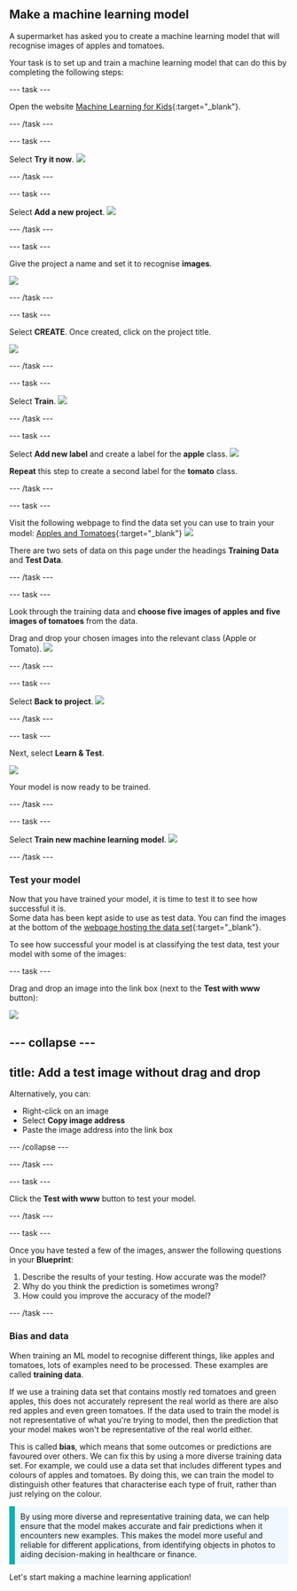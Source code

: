 ## Make a machine learning model

A supermarket has asked you to create a machine learning model that will recognise images of apples and tomatoes.

Your task is to set up and train a machine learning model that can do this by completing the following steps:

--- task ---

Open the website [Machine Learning for Kids](https://machinelearningforkids.co.uk/#!/login){:target="_blank"}.


--- /task ---

--- task ---

Select **Try it now**.
![](images/try_it_now.png)

--- /task ---

--- task ---

Select **Add a new project**.
![](images/add_new_project.png)

--- /task ---

--- task ---

Give the project a name and set it to recognise **images**.

![](images/supermarket_ai.png)

--- /task ---

--- task ---

Select **CREATE**. Once created, click on the project title.

![](images/create_button.png)



--- /task ---

--- task ---

Select **Train**.
![](images/train.png)

--- /task ---

--- task ---

Select **Add new label** and create a label for the **apple** class.
![](images/add_apple.png)

**Repeat** this step to create a second label for the **tomato** class.

--- /task ---

--- task ---

Visit the following webpage to find the data set you can use to train your model: [Apples and Tomatoes](https://ai-activities.raspberrypi.org/project-files/){:target="_blank"} 
![](images/apples.png)

There are two sets of data on this page under the headings **Training Data** and **Test Data**.

--- /task ---

--- task ---

Look through the training data and **choose five images of apples and five images of tomatoes** from the data.

Drag and drop your chosen images into the relevant class (Apple or Tomato).
![](images/apple_classes.png)

--- /task ---

--- task ---

Select **Back to project**.
![](images/back_to_project.png)

--- /task ---

--- task ---

Next, select **Learn & Test**.

![](images/learn_test.png)


Your model is now ready to be trained. 

--- /task ---

--- task ---

Select **Train new machine learning model**.
![](images/train_new.png)

--- /task ---

### Test your model

Now that you have trained your model, it is time to test it to see how successful it is.  
Some data has been kept aside to use as test data. You can find the images at the bottom of the [webpage hosting the data set](https://ai-activities.raspberrypi.org/project-files/){:target="_blank"}.

To see how successful your model is at classifying the test data, test your model with some of the images:

--- task ---

Drag and drop an image into the link box (next to the **Test with www** button):

![](images/test_with_www.png)

--- collapse ---
---
title: Add a test image without drag and drop
---

Alternatively, you can:

+ Right-click on an image
+ Select **Copy image address**
+ Paste the image address into the link box

--- /collapse ---

--- /task ---

--- task ---

Click the **Test with www** button to test your model.

--- /task ---

--- task ---

Once you have tested a few of the images, answer the following questions in your **Blueprint**:

1. Describe the results of your testing. How accurate was the model? 
2. Why do you think the prediction is sometimes wrong?
3. How could you improve the accuracy of the model?

--- /task ---

### Bias and data

When training an ML model to recognise different things, like apples and tomatoes, lots of examples need to be processed. These examples are called **training data**.

If we use a training data set that contains mostly red tomatoes and green apples, this does not accurately represent the real world as there are also red apples and even green tomatoes. If the data used to train the model is not representative of what you're trying to model, then the prediction that your model makes won't be representative of the real world either.

This is called **bias**, which means that some outcomes or predictions are favoured over others. We can fix this by using a more diverse training data set. For example, we could use a data set that includes different types and colours of apples and tomatoes. By doing this, we can train the model to distinguish other features that characterise each type of fruit, rather than just relying on the colour.

<p style='border-left: solid; border-width:10px; border-color: #0faeb0; background-color: aliceblue; padding: 10px;'>
By using more diverse and representative training data, we can help ensure that the model makes accurate and fair predictions when it encounters new examples. This makes the model more useful and reliable for different applications, from identifying objects in photos to aiding decision-making in healthcare or finance.
</p>

Let's start making a machine learning application!
